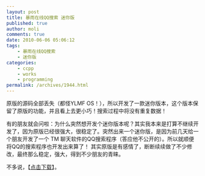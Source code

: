 ```yaml
---
layout: post
title: 暴雨在线QQ搜索 迷你版
published: true
author: moli
comments: true
date: 2010-06-06 05:06:12
tags:
    - 暴雨在线QQ搜索
    - 迷你版
categories:
    - ccpp
    - works
    - programming
permalink: /archives/1944.html
---
```

[][1]原版的源码全部丢失（都怪YLMF OS！），所以开发了一款迷你版本，这个版本保留了原版的功能，并且看上去更小巧！搜索过程中将没有重复数据！

有的朋友就会问啦：为什么突然想开发个迷你版本呢？其实我本来是打算不继续开发了，因为原版已经很强大，很稳定了。突然出来一个迷你版，是因为前几天给一个朋友开发了一个 TM 聊天软件的QQ搜索程序（答应他不公开的）。所以就顺便将QQ的搜索程序也开发出来算了！ 其实原版是有感情了，断断续续做了不少修改，最终那么稳定，强大，得到不少朋友的青睐。

不多说，【[点击下载][2]】。

 [1]: http://huoxr.com/wp-content/uploads/2010/06/baoyu201066.png
 [2]: http://soft.huoxr.com/uploads/3/5/4/0/3540413/tmreader-qq-s.zip